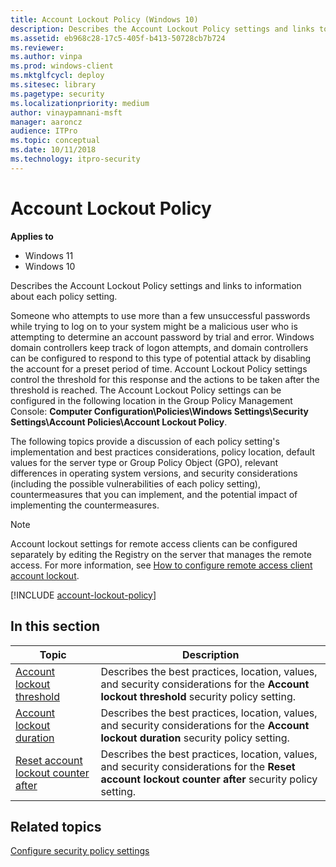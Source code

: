```yaml
---
title: Account Lockout Policy (Windows 10)
description: Describes the Account Lockout Policy settings and links to information about each policy setting.
ms.assetid: eb968c28-17c5-405f-b413-50728cb7b724
ms.reviewer: 
ms.author: vinpa
ms.prod: windows-client
ms.mktglfcycl: deploy
ms.sitesec: library
ms.pagetype: security
ms.localizationpriority: medium
author: vinaypamnani-msft
manager: aaroncz
audience: ITPro
ms.topic: conceptual
ms.date: 10/11/2018
ms.technology: itpro-security
---
```


# Account Lockout Policy

**Applies to**
-   Windows 11
-   Windows 10

Describes the Account Lockout Policy settings and links to information about each policy setting.

Someone who attempts to use more than a few unsuccessful passwords while trying to log on to your system might be a malicious user who is attempting to determine an account password by trial and error. Windows domain controllers keep track of logon attempts, and domain controllers can be configured to respond to this type of potential attack by disabling the account for a preset period of time. Account Lockout Policy settings control the threshold for this response and the actions to be taken after the threshold is reached. The Account Lockout Policy settings can be configured in the following location in the Group Policy Management Console: **Computer Configuration\\Policies\\Windows Settings\\Security Settings\\Account Policies\\Account Lockout Policy**.

The following topics provide a discussion of each policy setting's implementation and best practices considerations, policy location, default values for the server type or Group Policy Object (GPO), relevant differences in operating system versions, and security considerations (including the possible vulnerabilities of each policy setting), countermeasures that you can implement, and the potential impact of implementing the countermeasures.

>[!NOTE]
>Account lockout settings for remote access clients can be configured separately by editing the Registry on the server that manages the remote access. For more information, see [How to configure remote access client account lockout](/troubleshoot/windows-server/networking/configure-remote-access-client-account-lockout).

[!INCLUDE [account-lockout-policy](../../../../includes/licensing/account-lockout-policy.md)]

## In this section

| Topic | Description |
| - | - |
| [Account lockout threshold](account-lockout-threshold.md) | Describes the best practices, location, values, and security considerations for the **Account lockout threshold** security policy setting. |
| [Account lockout duration](account-lockout-duration.md) | Describes the best practices, location, values, and security considerations for the **Account lockout duration** security policy setting. |
| [Reset account lockout counter after](reset-account-lockout-counter-after.md) | Describes the best practices, location, values, and security considerations for the **Reset account lockout counter after** security policy setting. |
 
## Related topics

[Configure security policy settings](how-to-configure-security-policy-settings.md)
 
 
